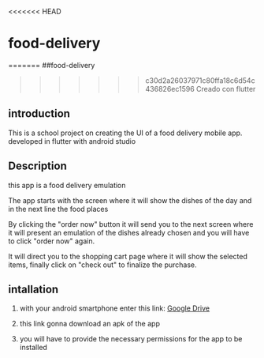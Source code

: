 <<<<<<< HEAD
# food-delivery
=======
##food-delivery
>>>>>>> c30d2a26037971c80ffa18c6d54c436826ec1596
Creado con flutter

## introduction

This is a school project on creating the UI of a food delivery mobile app. developed in flutter with android studio

## Description 
this app is a food delivery emulation

The app starts with the screen where it will show the dishes of the day and in the next line the food places

By clicking the "order now" button it will send you to the next screen where it will present an emulation of the dishes already chosen and you will have to click "order now" again.

It will direct you to the shopping cart page where it will show the selected items, finally click on "check out" to finalize the purchase.

## intallation

1. with your android smartphone enter this link: [Google Drive](https://drive.google.com/drive/u/0/my-drive "Google Drive")

2. this link gonna download an apk of the app 

3. you will have to provide the necessary permissions for the app to be installed
